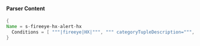 #### Parser Content
```Java
{
Name = s-fireeye-hx-alert-hx
  Conditions = [ """|fireeye|HX|""", """ categoryTupleDescription=""", """|IOC Hit Found|""" ]
}
```